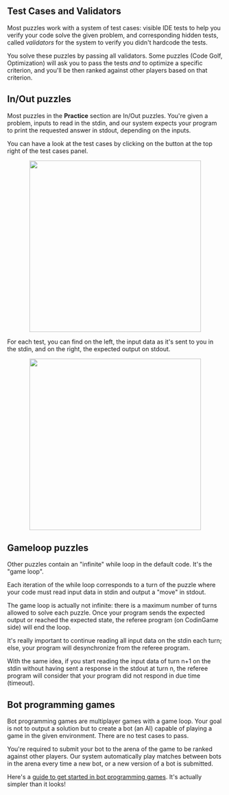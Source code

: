 ## Test Cases and Validators

Most puzzles work with a system of test cases: visible IDE tests to help you verify your code solve the given problem, and corresponding hidden tests, called _validators_ for the system to verify you didn't hardcode the tests.

You solve these puzzles by passing all validators. Some puzzles (Code Golf, Optimization) will ask you to pass the tests _and_ to optimize a specific criterion, and you'll be then ranked against other players based on that criterion.

## In/Out puzzles

Most puzzles in the **Practice** section are In/Out puzzles. You're given a problem, inputs to read in the stdin, and our system expects your program to print the requested answer in stdout, depending on the inputs.

You can have a look at the test cases by clicking on the button at the top right of the test cases panel.

<img src="https://www.codingame.com/servlet/mfileservlet?id=32176742376130" width="400" style="margin-left: auto;margin-right: auto;display: block;">

For each test, you can find on the left, the input data as it's sent to you in the stdin, and on the right, the expected output on stdout.

<img src="https://www.codingame.com/servlet/mfileservlet?id=32177207300883" width="400" style="margin-left: auto;margin-right: auto;display: block;">


## Gameloop puzzles

Other puzzles contain an "infinite" while loop in the default code. It's the "game loop".

Each iteration of the while loop corresponds to a turn of the puzzle where your code must read input data in stdin and output a "move" in stdout.

The game loop is actually not infinite: there is a maximum number of turns allowed to solve each puzzle. Once your program sends the expected output or reached the expected state, the referee program (on CodinGame side) will end the loop.

It's really important to continue reading all input data on the stdin each turn; else, your program will desynchronize from the referee program.

With the same idea, if you start reading the input data of turn n+1 on the stdin without having sent a response in the stdout at turn n, the referee program will consider that your program did not respond in due time (timeout).

## Bot programming games
 
Bot programming games are multiplayer games with a game loop. Your goal is not to output a solution but to create a bot (an AI) capable of playing a game in the given environment. There are no test cases to pass.

You're required to submit your bot to the arena of the game to be ranked against other players. Our system automatically play matches between bots in the arena every time a new bot, or a new version of a bot is submitted.

Here's a [guide to get started in bot programming games](https://www.codingame.com/playgrounds/53785/tutorial-for-bot-programming-on-codingame). It's actually simpler than it looks!